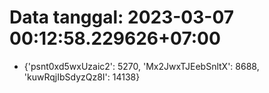 # Data tanggal: 2023-03-07 00:12:58.229626+07:00

* {'psnt0xd5wxUzaic2': 5270, 'Mx2JwxTJEebSnltX': 8688, 'kuwRqjIbSdyzQz8I': 14138}
